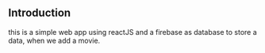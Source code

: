 ## Introduction

this is a simple web app using reactJS and a firebase as database to store a data,
when we add a movie.